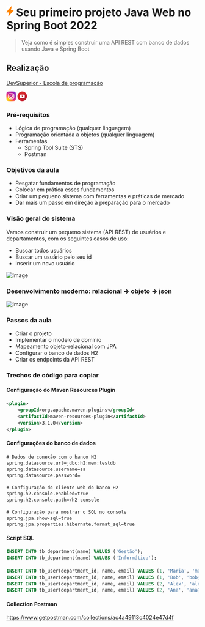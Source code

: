 # ![DevSuperior logo](https://raw.githubusercontent.com/devsuperior/bds-assets/main/ds/devsuperior-logo-small.png) Seu primeiro projeto Java Web no Spring Boot 2022
>  Veja como é simples construir uma API REST com banco de dados usando Java e Spring Boot 

## Realização
[DevSuperior - Escola de programação](https://devsuperior.com.br)

[![DevSuperior no Instagram](https://raw.githubusercontent.com/devsuperior/bds-assets/main/ds/ig-icon.png)](https://instagram.com/devsuperior.ig)
[![DevSuperior no Youtube](https://raw.githubusercontent.com/devsuperior/bds-assets/main/ds/yt-icon.png)](https://youtube.com/devsuperior)

### Pré-requisitos

- Lógica de programação (qualquer linguagem)
- Programação orientada a objetos (qualquer linguagem)
- Ferramentas
  - Spring Tool Suite (STS)
  - Postman

### Objetivos da aula

- Resgatar fundamentos de programação
- Colocar em prática esses fundamentos
- Criar um pequeno sistema com ferramentas e práticas de mercado
- Dar mais um passo em direção à preparação para o mercado

### Visão geral do sistema

Vamos construir um pequeno sistema (API REST) de usuários e departamentos, com os seguintes casos de uso:

- Buscar todos usuários
- Buscar um usuário pelo seu id
- Inserir um novo usuário

![Image](https://raw.githubusercontent.com/devsuperior/java-web-spring-2022/main/img/dominio.png "Modelo conceitual")

### Desenvolvimento moderno: relacional -> objeto -> json

![Image](https://raw.githubusercontent.com/devsuperior/java-web-spring-2022/main/img/objetos.png "Objetos")

### Passos da aula

- Criar o projeto
- Implementar o modelo de domínio
- Mapeamento objeto-relacional com JPA
- Configurar o banco de dados H2
- Criar os endpoints da API REST

### Trechos de código para copiar

#### Configuração do Maven Resources Plugin

```xml
<plugin>
	<groupId>org.apache.maven.plugins</groupId>
	<artifactId>maven-resources-plugin</artifactId>
	<version>3.1.0</version>
</plugin>
```

#### Configurações do banco de dados

```
# Dados de conexão com o banco H2
spring.datasource.url=jdbc:h2:mem:testdb
spring.datasource.username=sa
spring.datasource.password=

# Configuração do cliente web do banco H2
spring.h2.console.enabled=true
spring.h2.console.path=/h2-console

# Configuração para mostrar o SQL no console
spring.jpa.show-sql=true
spring.jpa.properties.hibernate.format_sql=true
```

#### Script SQL

```sql
INSERT INTO tb_department(name) VALUES ('Gestão');
INSERT INTO tb_department(name) VALUES ('Informática');

INSERT INTO tb_user(department_id, name, email) VALUES (1, 'Maria', 'maria@gmail.com');
INSERT INTO tb_user(department_id, name, email) VALUES (1, 'Bob', 'bob@gmail.com');
INSERT INTO tb_user(department_id, name, email) VALUES (2, 'Alex', 'alex@gmail.com');
INSERT INTO tb_user(department_id, name, email) VALUES (2, 'Ana', 'ana@gmail.com');
```
#### Collection Postman

https://www.getpostman.com/collections/ac4a49113c4024e47d4f
